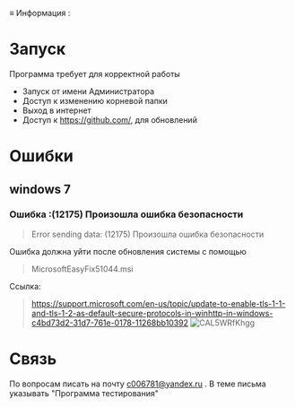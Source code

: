 ≡ Информация :
# Запуск
Программа требует для корректной работы 
* Запуск от имени Администратора
* Доступ к изменению корневой папки
* Выход в интернет
* Доступ к https://github.com/, для обновлений


# Ошибки
## windows 7
### Ошибка :(12175) Произошла ошибка безопасности
>  Error sending data: (12175) Произошла ошибка безопасности

Ошибка должна уйти после обновления системы с помощью
>  MicrosoftEasyFix51044.msi
>  
Ссылка:
>  https://support.microsoft.com/en-us/topic/update-to-enable-tls-1-1-and-tls-1-2-as-default-secure-protocols-in-winhttp-in-windows-c4bd73d2-31d7-761e-0178-11268bb10392
> ![CAL5WRfKhgg](https://user-images.githubusercontent.com/72116938/189864435-da1a18b3-7b79-4285-8ee9-86064ebe3d03.jpg)
 
        
# Связь
По вопросам писать на почту c006781@yandex.ru . В теме письма указывать "Программа тестирования"
